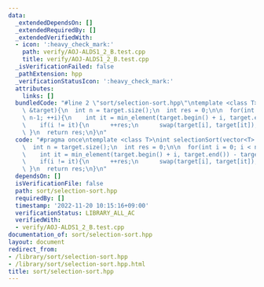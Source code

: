```yaml
---
data:
  _extendedDependsOn: []
  _extendedRequiredBy: []
  _extendedVerifiedWith:
  - icon: ':heavy_check_mark:'
    path: verify/AOJ-ALDS1_2_B.test.cpp
    title: verify/AOJ-ALDS1_2_B.test.cpp
  _isVerificationFailed: false
  _pathExtension: hpp
  _verificationStatusIcon: ':heavy_check_mark:'
  attributes:
    links: []
  bundledCode: "#line 2 \"sort/selection-sort.hpp\"\ntemplate <class T>\nint selectionSort(vector<T>\
    \ &target){\n  int n = target.size();\n  int res = 0;\n\n  for(int i = 0; i <\
    \ n-1; ++i){\n    int it = min_element(target.begin() + i, target.end()) - target.begin();\n\
    \    if(i != it){\n      ++res;\n      swap(target[i], target[it]);\n    }\n \
    \ }\n  return res;\n}\n"
  code: "#pragma once\ntemplate <class T>\nint selectionSort(vector<T> &target){\n\
    \  int n = target.size();\n  int res = 0;\n\n  for(int i = 0; i < n-1; ++i){\n\
    \    int it = min_element(target.begin() + i, target.end()) - target.begin();\n\
    \    if(i != it){\n      ++res;\n      swap(target[i], target[it]);\n    }\n \
    \ }\n  return res;\n}\n"
  dependsOn: []
  isVerificationFile: false
  path: sort/selection-sort.hpp
  requiredBy: []
  timestamp: '2022-11-20 10:15:16+09:00'
  verificationStatus: LIBRARY_ALL_AC
  verifiedWith:
  - verify/AOJ-ALDS1_2_B.test.cpp
documentation_of: sort/selection-sort.hpp
layout: document
redirect_from:
- /library/sort/selection-sort.hpp
- /library/sort/selection-sort.hpp.html
title: sort/selection-sort.hpp
---
```

